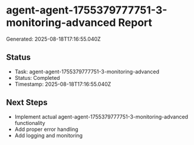 # agent-agent-1755379777751-3-monitoring-advanced Report

Generated: 2025-08-18T17:16:55.040Z

## Status
- Task: agent-agent-1755379777751-3-monitoring-advanced
- Status: Completed
- Timestamp: 2025-08-18T17:16:55.040Z

## Next Steps
- Implement actual agent-agent-1755379777751-3-monitoring-advanced functionality
- Add proper error handling
- Add logging and monitoring
